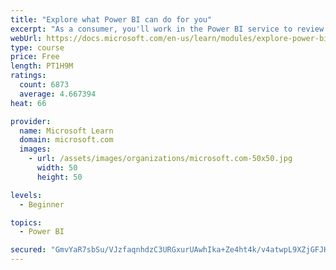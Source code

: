 ```yaml
---
title: "Explore what Power BI can do for you"
excerpt: "As a consumer, you'll work in the Power BI service to review and interact with content that has been shared with you. This module provides the foundational information that you need to work effectively in the Power BI service."
webUrl: https://docs.microsoft.com/en-us/learn/modules/explore-power-bi-service/
type: course
price: Free
length: PT1H9M
ratings:
  count: 6873
  average: 4.667394
heat: 66

provider:
  name: Microsoft Learn
  domain: microsoft.com
  images:
    - url: /assets/images/organizations/microsoft.com-50x50.jpg
      width: 50
      height: 50

levels:
  - Beginner

topics:
  - Power BI

secured: "GmvYaR7sbSu/VJzfaqnhdzC3URGxurUAwhIka+Ze4ht4k/v4atwpL9XZjGFJHXK0C7Snl4EdLVyzrjFMoFfmzByhaOpJC/SHjEFdRAjceVwKH4TUR1OhdR+/wNZu0MUspXHpsj18m1p1CXM30DIVzX7ddvlO3v9SFiYnRYom6ZOf6gnZwrYjs2tfOPMjF8huypvcO/ImEUM/sW/QbCTlrScFUujuFw07E7wwxMOVoIi0WudkuqnPZ3OkrQxHPv2UJRCxeMS97Ui051rfrI6318PU3Id9r6w6zpPsdrx3dp4omThr6eKW3WKCUdNwGKEpDog2lIVZsLrY9aTW8b+3fjAdpRW0lYzMRJnzMKbIjv5HScUMz/2KXNwN0o3LBe8bd5Ua/n7X4nKm4vzyvNjNw5ztBsFlIR1mI1AjeB9Qwj8=;dRCu4N2xv+HmkpsLe7JyMQ=="
---
```


